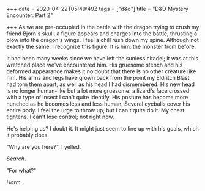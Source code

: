 +++
date = 2020-04-22T05:49:49Z
tags = ["d&d"]
title = "D&D Mystery Encounter: Part 2"

+++
As we are pre-occupied in the battle with the dragon trying to crush my friend Bjorn's skull, a figure appears and charges into the battle, thrusting a blow into the dragon's wings. I feel a chill rush down my spine. Although not exactly the same, I recognize this figure. It is him: the monster from before.

It had been many weeks since we have left the sunless citadel; it was at this wretched place we've encountered him. His gruesome stench and his deformed appearance makes it no doubt that there is no other creature like him. His arms and legs have grown back from the point my Eldritch Blast had torn them apart, as well as his head I had dismembered. His new head is no longer human-like but a lot more gruesome: a lizard's face crossed with a type of insect I can't quite identify. His posture has become more hunched as he becomes less and less human. Several eyeballs cover his entire body. I feel the urge to throw up, but I can't quite do it. My chest tightens. I can't lose control; not right now.

He's helping us? I doubt it. It might just seem to line up with his goals, which it probably does.

"Why are you here?", I yelled.

_Search_.

"For what?"

_Harm._